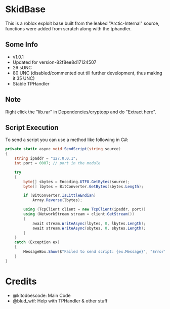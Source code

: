 # SkidBase

This is a roblox exploit base built from the leaked "Arctic-Internal" source, functions were added from scratch along with the tphandler.

## Some Info

- v1.0.1
- Updated for version-82f8ee8d17124507
- 26 sUNC
- 80 UNC (disabled/commented out till further development, thus making it 35 UNC)
- Stable TPHandler

## Note
Right click the "lib.rar" in Dependencies/cryptopp and do "Extract here".

## Script Execution

To send a script you can use a method like following in C#:
```csharp
private static async void SendScript(string source)
{
    string ipaddr = "127.0.0.1";
    int port = 0007; // port in the module

    try
    {
        byte[] sbytes = Encoding.UTF8.GetBytes(source);
        byte[] lbytes = BitConverter.GetBytes(sbytes.Length);

        if (BitConverter.IsLittleEndian)
            Array.Reverse(lbytes);

        using (TcpClient client = new TcpClient(ipaddr, port))
        using (NetworkStream stream = client.GetStream())
        {
            await stream.WriteAsync(lbytes, 0, lbytes.Length);
            await stream.WriteAsync(sbytes, 0, sbytes.Length);
        }
    }
    catch (Exception ex)
    {
        MessageBox.Show($"Failed to send script: {ex.Message}", "Error", MessageBoxButtons.OK, MessageBoxIcon.Error);
    }
}
```

# Credits

- @kitodoescode: Main Code
- @blud_wtf: Help with TPHandler & other stuff

